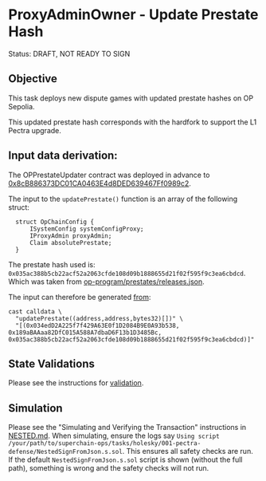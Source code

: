 # ProxyAdminOwner - Update Prestate Hash

Status: DRAFT, NOT READY TO SIGN

## Objective

This task deploys new dispute games with updated prestate hashes on OP Sepolia.

This updated prestate hash corresponds with the hardfork to support the L1 Pectra upgrade.

## Input data derivation:

The OPPrestateUpdater contract was deployed in advance to [0x8cB886373DC01CA0463E4d8DED639467Ff0989c2](https://sepolia.etherscan.io/address/0x8cB886373DC01CA0463E4d8DED639467Ff0989c2).

The input to the `updatePrestate()` function is an array of the following struct:

```solidity
  struct OpChainConfig {
      ISystemConfig systemConfigProxy;
      IProxyAdmin proxyAdmin;
      Claim absolutePrestate;
  }
```

The prestate hash used is: `0x035ac388b5cb22acf52a2063cfde108d09b1888655d21f02f595f9c3ea6cbdcd`.
Which was taken from [op-program/prestates/releases.json](https://github.com/ethereum-optimism/optimism/blob/8d0dd96e494b2ba154587877351e87788336a4ec/op-program/prestates/releases.json#L9).

The input can therefore be generated [from](https://github.com/ethereum-optimism/superchain-registry/blob/fb6f538e17ee296b19536b03b8c73adc6041c60d/superchain/configs/sepolia/op.toml#L58-L59):

```
cast calldata \
  "updatePrestate((address,address,bytes32)[])" \
  "[(0x034edD2A225f7f429A63E0f1D2084B9E0A93b538, 0x189aBAAaa82DfC015A588A7dbaD6F13b1D3485Bc, 0x035ac388b5cb22acf52a2063cfde108d09b1888655d21f02f595f9c3ea6cbdcd)]"
```

## State Validations

Please see the instructions for [validation](./VALIDATION.md).

## Simulation

Please see the "Simulating and Verifying the Transaction" instructions in [NESTED.md](../../../NESTED.md).
When simulating, ensure the logs say `Using script /your/path/to/superchain-ops/tasks/holesky/001-pectra-defense/NestedSignFromJson.s.sol`.
This ensures all safety checks are run. If the default `NestedSignFromJson.s.sol` script is shown (without the full path), something is wrong and the safety checks will not run.
